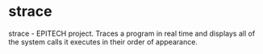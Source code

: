 # strace
strace - EPITECH project. Traces a program in real time and displays all of the system calls it executes in their order of appearance.

